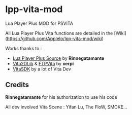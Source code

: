# lpp-vita-mod
Lua Player Plus MOD for PSVITA

All Lua Player Plus Vita functions are detailed in the [Wiki] (https://github.com/Applelo/lpp-vita-mod/wiki)

Works thanks to :
* [Lua Player Plus Source](https://github.com/Rinnegatamante/lpp-vita) by **Rinnegatamante**
* [Vita2DLib](https://github.com/xerpi/vita2dlib) & [FTPVita](https://github.com/xerpi/ftpvitalib) by **xerpi**
* [VitaSDK](https://github.com/vitasdk) by a lot of Vita Dev

## Credits

**Rinnegatamante** for his authorization to use his code

All dev involved Vita Scene : Yifan Lu, The FloW, SMOKE...
